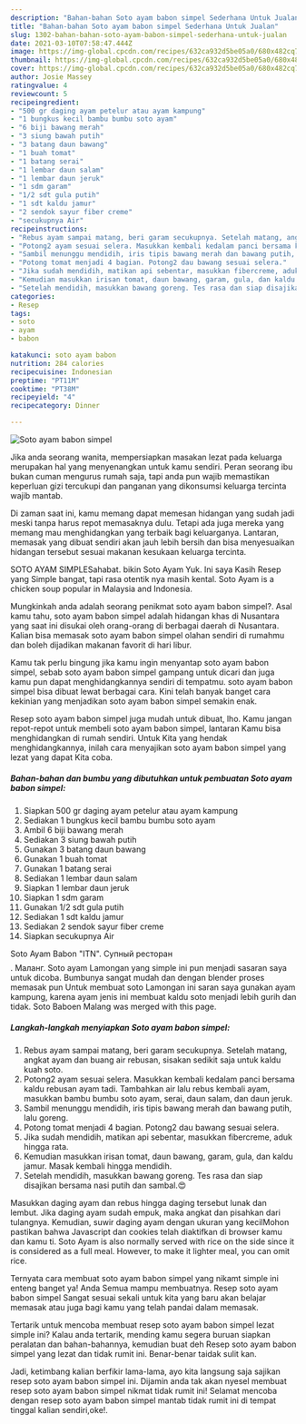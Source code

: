 ```yaml
---
description: "Bahan-bahan Soto ayam babon simpel Sederhana Untuk Jualan"
title: "Bahan-bahan Soto ayam babon simpel Sederhana Untuk Jualan"
slug: 1302-bahan-bahan-soto-ayam-babon-simpel-sederhana-untuk-jualan
date: 2021-03-10T07:58:47.444Z
image: https://img-global.cpcdn.com/recipes/632ca932d5be05a0/680x482cq70/soto-ayam-babon-simpel-foto-resep-utama.jpg
thumbnail: https://img-global.cpcdn.com/recipes/632ca932d5be05a0/680x482cq70/soto-ayam-babon-simpel-foto-resep-utama.jpg
cover: https://img-global.cpcdn.com/recipes/632ca932d5be05a0/680x482cq70/soto-ayam-babon-simpel-foto-resep-utama.jpg
author: Josie Massey
ratingvalue: 4
reviewcount: 5
recipeingredient:
- "500 gr daging ayam petelur atau ayam kampung"
- "1 bungkus kecil bambu bumbu soto ayam"
- "6 biji bawang merah"
- "3 siung bawah putih"
- "3 batang daun bawang"
- "1 buah tomat"
- "1 batang serai"
- "1 lembar daun salam"
- "1 lembar daun jeruk"
- "1 sdm garam"
- "1/2 sdt gula putih"
- "1 sdt kaldu jamur"
- "2 sendok sayur fiber creme"
- "secukupnya Air"
recipeinstructions:
- "Rebus ayam sampai matang, beri garam secukupnya. Setelah matang, angkat ayam dan buang air rebusan, sisakan sedikit saja untuk kaldu kuah soto."
- "Potong2 ayam sesuai selera. Masukkan kembali kedalam panci bersama kaldu rebusan ayam tadi. Tambahkan air lalu rebus kembali ayam, masukkan bambu bumbu soto ayam, serai, daun salam, dan daun jeruk."
- "Sambil menunggu mendidih, iris tipis bawang merah dan bawang putih, lalu goreng."
- "Potong tomat menjadi 4 bagian. Potong2 dau bawang sesuai selera."
- "Jika sudah mendidih, matikan api sebentar, masukkan fibercreme, aduk hingga rata."
- "Kemudian masukkan irisan tomat, daun bawang, garam, gula, dan kaldu jamur. Masak kembali hingga mendidih."
- "Setelah mendidih, masukkan bawang goreng. Tes rasa dan siap disajikan bersama nasi putih dan sambal.😍"
categories:
- Resep
tags:
- soto
- ayam
- babon

katakunci: soto ayam babon 
nutrition: 284 calories
recipecuisine: Indonesian
preptime: "PT11M"
cooktime: "PT38M"
recipeyield: "4"
recipecategory: Dinner

---
```



![Soto ayam babon simpel](https://img-global.cpcdn.com/recipes/632ca932d5be05a0/680x482cq70/soto-ayam-babon-simpel-foto-resep-utama.jpg)

Jika anda seorang wanita, mempersiapkan masakan lezat pada keluarga merupakan hal yang menyenangkan untuk kamu sendiri. Peran seorang ibu bukan cuman mengurus rumah saja, tapi anda pun wajib memastikan keperluan gizi tercukupi dan panganan yang dikonsumsi keluarga tercinta wajib mantab.

Di zaman  saat ini, kamu memang dapat memesan hidangan yang sudah jadi meski tanpa harus repot memasaknya dulu. Tetapi ada juga mereka yang memang mau menghidangkan yang terbaik bagi keluarganya. Lantaran, memasak yang dibuat sendiri akan jauh lebih bersih dan bisa menyesuaikan hidangan tersebut sesuai makanan kesukaan keluarga tercinta. 

SOTO AYAM SIMPLESahabat. bikin Soto Ayam Yuk. Ini saya Kasih Resep yang Simple bangat, tapi rasa otentik nya masih kental. Soto Ayam is a chicken soup popular in Malaysia and Indonesia.

Mungkinkah anda adalah seorang penikmat soto ayam babon simpel?. Asal kamu tahu, soto ayam babon simpel adalah hidangan khas di Nusantara yang saat ini disukai oleh orang-orang di berbagai daerah di Nusantara. Kalian bisa memasak soto ayam babon simpel olahan sendiri di rumahmu dan boleh dijadikan makanan favorit di hari libur.

Kamu tak perlu bingung jika kamu ingin menyantap soto ayam babon simpel, sebab soto ayam babon simpel gampang untuk dicari dan juga kamu pun dapat menghidangkannya sendiri di tempatmu. soto ayam babon simpel bisa dibuat lewat berbagai cara. Kini telah banyak banget cara kekinian yang menjadikan soto ayam babon simpel semakin enak.

Resep soto ayam babon simpel juga mudah untuk dibuat, lho. Kamu jangan repot-repot untuk membeli soto ayam babon simpel, lantaran Kamu bisa menghidangkan di rumah sendiri. Untuk Kita yang hendak menghidangkannya, inilah cara menyajikan soto ayam babon simpel yang lezat yang dapat Kita coba.

<!--inarticleads1-->

##### Bahan-bahan dan bumbu yang dibutuhkan untuk pembuatan Soto ayam babon simpel:

1. Siapkan 500 gr daging ayam petelur atau ayam kampung
1. Sediakan 1 bungkus kecil bambu bumbu soto ayam
1. Ambil 6 biji bawang merah
1. Sediakan 3 siung bawah putih
1. Gunakan 3 batang daun bawang
1. Gunakan 1 buah tomat
1. Gunakan 1 batang serai
1. Sediakan 1 lembar daun salam
1. Siapkan 1 lembar daun jeruk
1. Siapkan 1 sdm garam
1. Gunakan 1/2 sdt gula putih
1. Sediakan 1 sdt kaldu jamur
1. Sediakan 2 sendok sayur fiber creme
1. Siapkan secukupnya Air


Soto Ayam Babon &#34;ITN&#34;. Супный ресторан$$$$. Маланг. Soto ayam Lamongan yang simple ini pun menjadi sasaran saya untuk dicoba. Bumbunya sangat mudah dan dengan blender proses memasak pun Untuk membuat soto Lamongan ini saran saya gunakan ayam kampung, karena ayam jenis ini membuat kaldu soto menjadi lebih gurih dan tidak. Soto Baboen Malang was merged with this page. 

<!--inarticleads2-->

##### Langkah-langkah menyiapkan Soto ayam babon simpel:

1. Rebus ayam sampai matang, beri garam secukupnya. Setelah matang, angkat ayam dan buang air rebusan, sisakan sedikit saja untuk kaldu kuah soto.
1. Potong2 ayam sesuai selera. Masukkan kembali kedalam panci bersama kaldu rebusan ayam tadi. Tambahkan air lalu rebus kembali ayam, masukkan bambu bumbu soto ayam, serai, daun salam, dan daun jeruk.
1. Sambil menunggu mendidih, iris tipis bawang merah dan bawang putih, lalu goreng.
1. Potong tomat menjadi 4 bagian. Potong2 dau bawang sesuai selera.
1. Jika sudah mendidih, matikan api sebentar, masukkan fibercreme, aduk hingga rata.
1. Kemudian masukkan irisan tomat, daun bawang, garam, gula, dan kaldu jamur. Masak kembali hingga mendidih.
1. Setelah mendidih, masukkan bawang goreng. Tes rasa dan siap disajikan bersama nasi putih dan sambal.😍


Masukkan daging ayam dan rebus hingga daging tersebut lunak dan lembut. Jika daging ayam sudah empuk, maka angkat dan pisahkan dari tulangnya. Kemudian, suwir daging ayam dengan ukuran yang kecilMohon pastikan bahwa Javascript dan cookies telah diaktifkan di browser kamu dan kamu ti. Soto Ayam is also normally served with rice on the side since it is considered as a full meal. However, to make it lighter meal, you can omit rice. 

Ternyata cara membuat soto ayam babon simpel yang nikamt simple ini enteng banget ya! Anda Semua mampu membuatnya. Resep soto ayam babon simpel Sangat sesuai sekali untuk kita yang baru akan belajar memasak atau juga bagi kamu yang telah pandai dalam memasak.

Tertarik untuk mencoba membuat resep soto ayam babon simpel lezat simple ini? Kalau anda tertarik, mending kamu segera buruan siapkan peralatan dan bahan-bahannya, kemudian buat deh Resep soto ayam babon simpel yang lezat dan tidak rumit ini. Benar-benar taidak sulit kan. 

Jadi, ketimbang kalian berfikir lama-lama, ayo kita langsung saja sajikan resep soto ayam babon simpel ini. Dijamin anda tak akan nyesel membuat resep soto ayam babon simpel nikmat tidak rumit ini! Selamat mencoba dengan resep soto ayam babon simpel mantab tidak rumit ini di tempat tinggal kalian sendiri,oke!.

